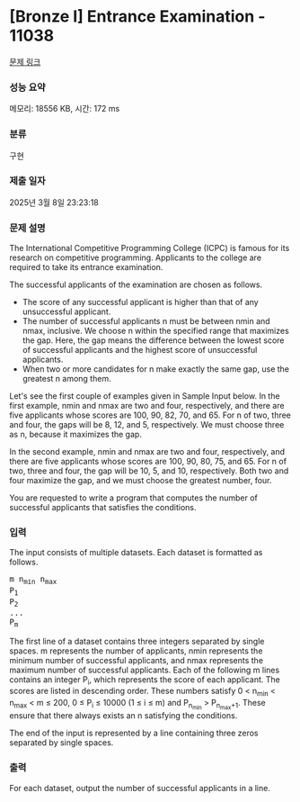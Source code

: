 # [Bronze I] Entrance Examination - 11038 

[문제 링크](https://www.acmicpc.net/problem/11038) 

### 성능 요약

메모리: 18556 KB, 시간: 172 ms

### 분류

구현

### 제출 일자

2025년 3월 8일 23:23:18

### 문제 설명

<p>The International Competitive Programming College (ICPC) is famous for its research on competitive programming. Applicants to the college are required to take its entrance examination.</p>

<p>The successful applicants of the examination are chosen as follows.</p>

<ul>
	<li>The score of any successful applicant is higher than that of any unsuccessful applicant.</li>
	<li>The number of successful applicants n must be between nmin and nmax, inclusive. We choose n within the specified range that maximizes the gap. Here, the gap means the difference between the lowest score of successful applicants and the highest score of unsuccessful applicants.</li>
	<li>When two or more candidates for n make exactly the same gap, use the greatest n among them.</li>
</ul>

<p>Let's see the first couple of examples given in Sample Input below. In the first example, nmin and nmax are two and four, respectively, and there are five applicants whose scores are 100, 90, 82, 70, and 65. For n of two, three and four, the gaps will be 8, 12, and 5, respectively. We must choose three as n, because it maximizes the gap.</p>

<p>In the second example, nmin and nmax are two and four, respectively, and there are five applicants whose scores are 100, 90, 80, 75, and 65. For n of two, three and four, the gap will be 10, 5, and 10, respectively. Both two and four maximize the gap, and we must choose the greatest number, four.</p>

<p>You are requested to write a program that computes the number of successful applicants that satisfies the conditions.</p>

### 입력 

 <p>The input consists of multiple datasets. Each dataset is formatted as follows.</p>

<pre>m n<sub>min</sub> n<sub>max</sub>
P<sub>1</sub>
P<sub>2</sub>
...
P<sub>m</sub></pre>

<p>The first line of a dataset contains three integers separated by single spaces. m represents the number of applicants, nmin represents the minimum number of successful applicants, and nmax represents the maximum number of successful applicants. Each of the following m lines contains an integer P<sub>i</sub>, which represents the score of each applicant. The scores are listed in descending order. These numbers satisfy 0 < n<sub>min</sub> < n<sub>max</sub> < m ≤ 200, 0 ≤ P<sub>i</sub> ≤ 10000 (1 ≤ i ≤ m) and P<sub>n<sub>min</sub></sub> > P<sub>n<sub>max</sub>+1</sub>. These ensure that there always exists an n satisfying the conditions.</p>

<p>The end of the input is represented by a line containing three zeros separated by single spaces.</p>

### 출력 

 <p>For each dataset, output the number of successful applicants in a line.</p>

